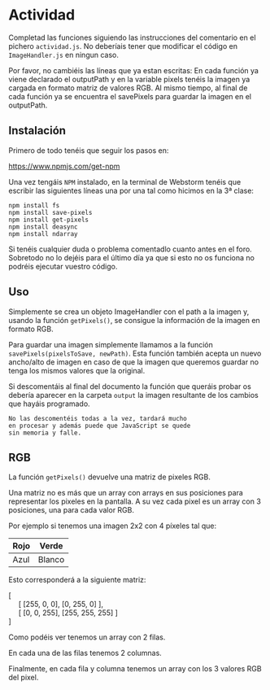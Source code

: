 # Actividad

Completad las funciones siguiendo las instrucciones del comentario en el pichero `actividad.js`. No deberíais tener que
modificar el código en `ImageHandler.js` en ningun caso.

Por favor, no cambiéis las líneas que ya estan escritas: En cada función ya viene declarado el outputPath y
en la variable pixels tenéis la imagen ya cargada en formato matriz de valores RGB. Al mismo tiempo, al final de cada
función ya se encuentra el savePixels para guardar la imagen en el outputPath.

## Instalación

Primero de todo tenéis que seguir los pasos en:

https://www.npmjs.com/get-npm

Una vez tengáis `NPM` instalado, en la terminal de Webstorm tenéis que escribir las siguientes líneas una por una tal
como hicimos en la 3ª clase:

```
npm install fs
npm install save-pixels
npm install get-pixels
npm install deasync
npm install ndarray
```

Si tenéis cualquier duda o problema comentadlo cuanto antes en el foro. Sobretodo no lo dejéis para el último día ya que si esto
no os funciona no podréis ejecutar vuestro código.

## Uso

Simplemente se crea un objeto ImageHandler con el path a la imagen y, usando la función `getPixels()`, se consigue
la información de la imagen en formato RGB.

Para guardar una imagen simplemente llamamos a la función `savePixels(pixelsToSave, newPath)`. Esta función también
acepta un nuevo ancho/alto de imagen en caso de que la imagen que queremos guardar no tenga los mismos valores que
la original.

Si descomentáis al final del documento la función que queráis probar os debería aparecer en la carpeta `output` la imagen resultante de los cambios que hayáis programado.

```
No las descomentéis todas a la vez, tardará mucho
en procesar y además puede que JavaScript se quede
sin memoria y falle.
```

## RGB

La función `getPixels()` devuelve una matriz de pixeles RGB.

Una matriz no es más que un array con arrays en sus posiciones para representar los pixeles en la pantalla. A su vez
cada pixel es un array con 3 posiciones, una para cada valor RGB.

Por ejemplo si tenemos una imagen 2x2 con 4 píxeles tal que:

| Rojo | Verde  |
| ---- | ------ |
| Azul | Blanco |

Esto corresponderá a la siguiente matriz:

[<br>
&nbsp;&nbsp;&nbsp;&nbsp; [ [255, 0, 0], [0, 255, 0] ],<br>
&nbsp;&nbsp;&nbsp;&nbsp; [ [0, 0, 255], [255, 255, 255] ]<br>
]

Como podéis ver tenemos un array con 2 filas.

En cada una de las filas tenemos 2 columnas.

Finalmente, en cada fila y columna tenemos un array con los 3 valores RGB del pixel.
